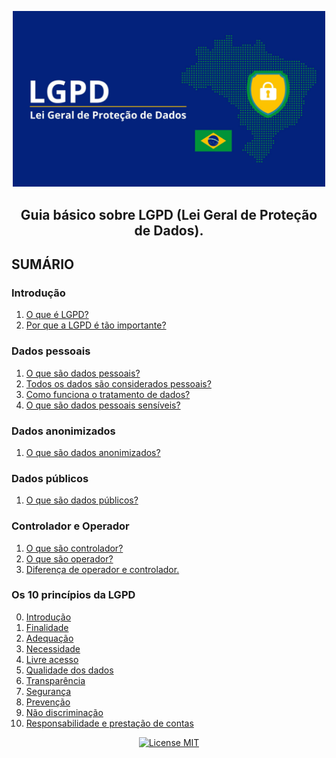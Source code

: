 <p align="center">
  <img src="img/cover.jpg" alt="LGPD Logo" width="500" />
</p>

<h2 align="center">
  Guia básico sobre LGPD (Lei Geral de Proteção de Dados).
</h2>

## SUMÁRIO

### Introdução

1. [O que é LGPD?](/introducao/o-que-e-lgpd.md)
2. [Por que a LGPD é tão importante?](/introducao/por-que-a-lgpd-e-tao-importante.md)

### Dados pessoais

1. [O que são dados pessoais?](/dados-pessoais/o-que-sao-dados-pessoais.md)
2. [Todos os dados são considerados pessoais?](/dados-pessoais/todos-os-dados-sao-considerados-pessoais.md)
3. [Como funciona o tratamento de dados?](/dados-pessoais/como-funciona-o-tratamento-de-dados.md)
4. [O que são dados pessoais sensíveis?](/dados-pessoais/o-que-sao-dados-pessoais-sensiveis.md)

### Dados anonimizados

1. [O que são dados anonimizados?](/dados-anonimizados/o-que-sao-dados-anonimizados.md)

### Dados públicos

1. [O que são dados públicos?](/dados-publicos/o-que-sao-dados-publicos.md)

### Controlador e Operador

1. [O que são controlador?](/controlador-e-operador/o-que-sao-controlador.md)
2. [O que são operador?](/controlador-e-operador/o-que-sao-operador.md)
3. [Diferença de operador e controlador.](/controlador-e-operador/diferenca.md)

### Os 10 princípios da LGPD

0. [Introdução](/os-10-principios-da-lgpd/introducao.md)
1. [Finalidade](/os-10-principios-da-lgpd/finalidade.md)
2. [Adequação](/os-10-principios-da-lgpd/adequacao.md)
3. [Necessidade](/os-10-principios-da-lgpd/necessidade.md)
4. [Livre acesso](/os-10-principios-da-lgpd/livre-acesso.md)
5. [Qualidade dos dados](/os-10-principios-da-lgpd/qualidade-dos-dados.md)
6. [Transparência](/os-10-principios-da-lgpd/transparencia.md)
7. [Segurança](/os-10-principios-da-lgpd/seguranca.md)
8. [Prevenção](/os-10-principios-da-lgpd/prevencao.md)
9. [Não discriminação](/os-10-principios-da-lgpd/nao-discriminacao.md)
10. [Responsabilidade e prestação de contas](/os-10-principios-da-lgpd/responsabilidade-e-prestacao-de-contas.md)

<p align="center">
  <a href="https://opensource.org/licenses/MIT">
    <img src="https://img.shields.io/badge/License-MIT-blue.svg" alt="License MIT">
  </a>
</p>